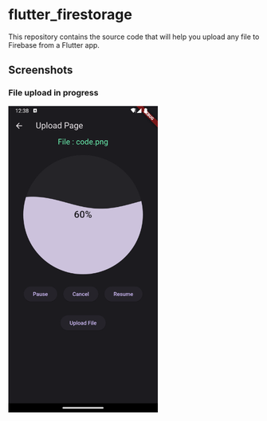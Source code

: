 # flutter_firestorage

This repository contains the source code that will help you upload any file to Firebase from a Flutter app.

## Screenshots

### File upload in progress

<img src="screenshot/Screenshot_1694079522.png" alt="Screenshot 1" width="300">
